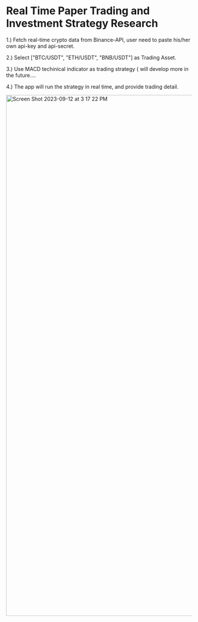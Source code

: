 # Real Time Paper Trading and Investment Strategy Research

1.) Fetch real-time crypto data from Binance-API, user need to paste his/her own api-key and api-secret. 

2.) Select ["BTC/USDT", "ETH/USDT", "BNB/USDT"] as Trading Asset.

3.) Use MACD techinical indicator as trading strategy ( will develop more in the future....  

4.) The app will run the strategy in real time, and provide trading detail.

<img width="1411" alt="Screen Shot 2023-09-12 at 3 17 22 PM" src="https://github.com/KenChiang1997/Real-Time-Paper-Trading-Bot/assets/80143995/43b9b86f-786f-4d01-a514-a0d7e8fc22e7">
